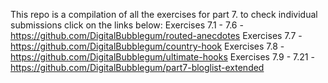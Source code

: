 This repo is a compilation of all the exercises for part 7. to check individual submissions click on the links below:
Exercises 7.1 - 7.6 - https://github.com/DigitalBubblegum/routed-anecdotes
Exercises 7.7  - https://github.com/DigitalBubblegum/country-hook
Exercises 7.8 - https://github.com/DigitalBubblegum/ultimate-hooks
Exercises 7.9 - 7.21 - https://github.com/DigitalBubblegum/part7-bloglist-extended
